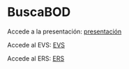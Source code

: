 # BuscaBOD

Accede a la presentación: [presentación](https://slides.com/alekos/deck)

Accede al EVS: [EVS](https://github.com/DptoSIC/BuscaBOD/blob/master/EVS.md)

Accede al ERS: [ERS](https://github.com/DptoSIC/BuscaBOD/blob/master/ERS.md)
